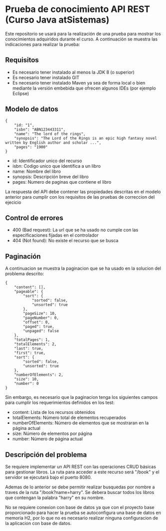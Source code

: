 # Prueba de conocimiento API REST (Curso Java atSistemas)

Este repositorio se usará para la realización de una prueba para mostrar los conocimientos adquiridos durante el curso. 
A continuación se muestra las indicaciones para realizar la prueba:

## Requisitos
- Es necesario tener instalado al menos la JDK 8 (o superior)
- Es necesario tener instalado GIT
- Es necesario tener instalado Maven ya sea de forma local o bien mediante la versión embebida que ofrecen algunos IDEs (por ejemplo Eclipse)

## Modelo de datos
```
{
    "id: "1",
	"isbn": "ABN123443311",
	"name": "The lord of the rings",
	"synopsis": "The Lord of the Rings is an epic high fantasy novel written by English author and scholar ...",
	"pages": "1900"
}
```
- id: Identificador unico del recurso
- isbn: Codigo unico que identifica a un libro
- name: Nombre del libro
- synopsis: Descripción breve del libro
- pages: Numero de paginas que contiene el libro

La respuesta del API debe contener las propiedades descritas en el modelo anterior para cumplir con los requisitos de las pruebas de correccion del ejecicio

## Control de errores
- 400 (Bad request): La url que se ha usado no cumple con las especificaciones fijadas en el controlador
- 404 (Not found): No existe el recurso que se busca

## Paginación
A continuacion se muestra la paginacion que se ha usado en la solucion del problema descrito:
```
{
    "content": [],
    "pageable": {
        "sort": {
            "sorted": false,
            "unsorted": true
        },
        "pageSize": 10,
        "pageNumber": 0,
        "offset": 0,
        "paged": true,
        "unpaged": false
    },
    "totalPages": 1,
    "totalElements": 2,
    "last": true,
    "first": true,
    "sort": {
        "sorted": false,
        "unsorted": true
    },
    "numberOfElements": 2,
    "size": 10,
    "number": 0
}
```
Sin embargo, es necesario que la paginacion tenga los siguientes campos para cumplir los requerimientos definidos en los test:
- content: Lista de los recursos obtenidos
- totalElements: Número total de elementos recuperados
- numberOfElements: Número de elementos que se mostraran en la página actual
- size: Número de elementos por página
- number: Número de página actual


## Descripción del problema
Se requiere implementar un API REST con las operaciones CRUD básicas para gestionar libros. La ruta para acceder a este
recurso será "/book" y el servidor se ejecutará bajo el puerto 8080.

Ademas de lo anterior se debe permitir realizar busquedas por nombre a traves de la ruta "/book?name=harry". Se debera buscar todos los libros que contengan la palabra "harry" en su nombre.

No se requiere conexion con base de datos ya que con el proyecto base proporcionado para hacer la prueba se autoconfigura una base de datos en memoria H2, por lo que no es necesario realizar ninguna configuracion de la aplicacion con base de datos.
